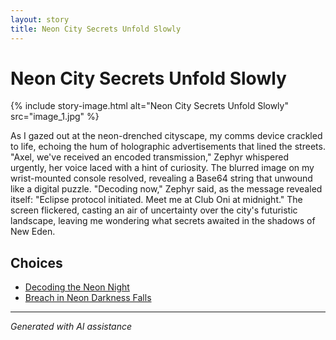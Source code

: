 ```yaml
---
layout: story
title: Neon City Secrets Unfold Slowly
---
```


# Neon City Secrets Unfold Slowly

{% include story-image.html alt="Neon City Secrets Unfold Slowly" src="image_1.jpg" %}

As I gazed out at the neon-drenched cityscape, my comms device crackled to life, echoing the hum of holographic advertisements that lined the streets. "Axel, we've received an encoded transmission," Zephyr whispered urgently, her voice laced with a hint of curiosity. The blurred image on my wrist-mounted console resolved, revealing a Base64 string that unwound like a digital puzzle. "Decoding now," Zephyr said, as the message revealed itself: "Eclipse protocol initiated. Meet me at Club Oni at midnight." The screen flickered, casting an air of uncertainty over the city's futuristic landscape, leaving me wondering what secrets awaited in the shadows of New Eden.


## Choices

* [Decoding the Neon Night](/stories/image_4/)
* [Breach in Neon Darkness Falls](/stories/image_2/)


---
*Generated with AI assistance*
